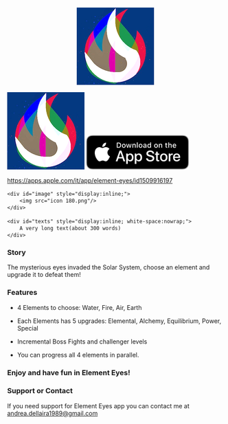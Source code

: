 <p class="aligncenter">
    <img src="icon 180.png" alt="centered image" />
</p>

<style>
.aligncenter {
    text-align: center;
}
</style>

<img src="icon 180.png" alt="hi" class="center"/>


<img src="Download_on_the_App_Store_Badge_US-UK_RGB_blk_092917.svg" alt="hi" class="center"/>


https://apps.apple.com/it/app/element-eyes/id1509916197


<div id="container" style="white-space:nowrap">

    <div id="image" style="display:inline;">
        <img src="icon 180.png"/>
    </div>

    <div id="texts" style="display:inline; white-space:nowrap;"> 
        A very long text(about 300 words) 
    </div>

</div>



### Story
The mysterious eyes invaded the Solar System, choose an element and upgrade it to defeat them!

### Features

 *   4 Elements to choose: Water, Fire, Air, Earth

 *   Each Elements has 5 upgrades: 
    Elemental, Alchemy, Equilibrium, Power, Special 

 *  Incremental Boss Fights and challenger levels 

 *  You can progress all 4 elements in parallel.

### Enjoy and have fun in Element Eyes!

### Support or Contact

If you need support for Element Eyes app you can contact me at andrea.dellaira1989@gmail.com
